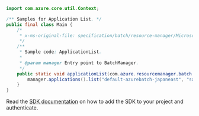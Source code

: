 ```java
import com.azure.core.util.Context;

/** Samples for Application List. */
public final class Main {
    /*
     * x-ms-original-file: specification/batch/resource-manager/Microsoft.Batch/stable/2022-01-01/examples/ApplicationList.json
     */
    /**
     * Sample code: ApplicationList.
     *
     * @param manager Entry point to BatchManager.
     */
    public static void applicationList(com.azure.resourcemanager.batch.BatchManager manager) {
        manager.applications().list("default-azurebatch-japaneast", "sampleacct", null, Context.NONE);
    }
}
```

Read the [SDK documentation](https://github.com/Azure/azure-sdk-for-java/blob/azure-resourcemanager-batch_1.0.0/sdk/batch/azure-resourcemanager-batch/README.md) on how to add the SDK to your project and authenticate.
